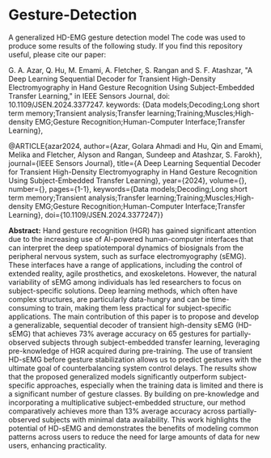 # Gesture-Detection
A generalized HD-EMG gesture detection model
The code was used to produce some results of the following study. If you find this repository useful, please cite our paper:

G. A. Azar, Q. Hu, M. Emami, A. Fletcher, S. Rangan and S. F. Atashzar, "A Deep Learning Sequential Decoder for Transient High-Density Electromyography in Hand Gesture Recognition Using Subject-Embedded Transfer Learning," in IEEE Sensors Journal, doi: 10.1109/JSEN.2024.3377247. keywords: {Data models;Decoding;Long short term memory;Transient analysis;Transfer learning;Training;Muscles;High-density EMG;Gesture Recognition;Human-Computer Interface;Transfer Learning},


@ARTICLE{azar2024,
  author={Azar, Golara Ahmadi and Hu, Qin and Emami, Melika and Fletcher, Alyson and Rangan, Sundeep and Atashzar, S. Farokh},
  journal={IEEE Sensors Journal}, 
  title={A Deep Learning Sequential Decoder for Transient High-Density Electromyography in Hand Gesture Recognition Using Subject-Embedded Transfer Learning}, 
  year={2024},
  volume={},
  number={},
  pages={1-1},
  keywords={Data models;Decoding;Long short term memory;Transient analysis;Transfer learning;Training;Muscles;High-density EMG;Gesture Recognition;Human-Computer Interface;Transfer Learning},
  doi={10.1109/JSEN.2024.3377247}}



**Abstract:**
Hand gesture recognition (HGR) has gained significant attention due to the increasing use of AI-powered human-computer interfaces that can interpret the deep spatiotemporal dynamics of biosignals from the peripheral nervous system, such as surface electromyography (sEMG). These interfaces have a range of applications, including the control of extended reality, agile prosthetics, and exoskeletons. However, the natural variability of sEMG among individuals has led researchers to focus on subject-specific solutions. Deep learning methods, which often have complex structures, are particularly data-hungry and can be time-consuming to train, making them less practical for subject-specific applications. The main contribution of this paper is to propose and develop a generalizable, sequential decoder of transient high-density sEMG (HD-sEMG) that achieves 73% average accuracy on 65 gestures for partially-observed subjects through subject-embedded transfer learning, leveraging pre-knowledge of HGR acquired during pre-training. The use of transient HD-sEMG before gesture stabilization allows us to predict gestures with the ultimate goal of counterbalancing system control delays. The results show that the proposed generalized models significantly outperform subject-specific approaches, especially when the training data is limited and there is a significant number of gesture classes. By building on pre-knowledge and incorporating a multiplicative subject-embedded structure, our method comparatively achieves more than 13% average accuracy across partially-observed subjects with minimal data availability. This work highlights the potential of HD-sEMG and demonstrates the benefits of modeling common patterns across users to reduce the need for large amounts of data for new users, enhancing practicality.

